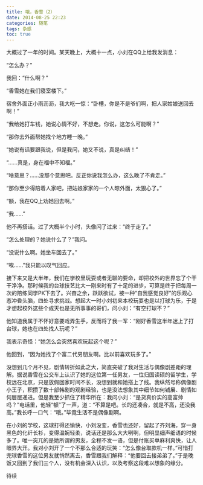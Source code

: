 ```yaml
---
title: 哦，香雪（2）
date: 2014-08-25 22:23
categories: 随笔
tags: 杂感
toc: true
---
```

大概过了一年的时间。某天晚上，大概十一点，小刘在QQ上给我发消息：

“怎么办？”

我回：“什么啊？”

“香雪她在我们寝室楼下。”

宿舍外面正小雨沥沥，我大吃一惊：“卧槽，你是不是爷们啊，把人家姑娘送回去啊！”

“我给她打车钱，她说心情不好，不想走。你说，这怎么可能啊？”

“那你去外面帮她找个地方睡一晚。”

“她说有话要跟我说，但是我问，她又不说，真是纠结！”

“……真是，身在福中不知福。”

“啥意思？……没那个意思吧。反正你说我怎么办，这么晚了不肯走。”

“那你至少得陪着人家吧，把姑娘家家的一个人晾外面，太狠心了。”

“额，我在QQ上劝她回去啊。”

“我……”

他不再搭话。过了大概半个小时，头像闪了过来：“终于走了。”

“怎么处理的？她说什么了？”我问。

“没说什么啊。她坐车回去了。”

“唉……”我只能以叹气回应。

接下来又是大半年，我们在学校里玩耍或者无聊的要命，却把校外的世界忘了个干干净净。那时候我的台球技艺比大一刚来时有了十足的进步，可算是终于把每周一次的陪练同学PK下去了。兴奋之余，跃跃欲试，被一种“自我感觉良好”的乐观心态冲昏头脑，四处寻求挑战。想起大一时小刘初来本校玩耍也是以打球为乐，于是才想起校外这些个成天也是无所事事的哥们，问小刘：“有空打球不？”

他知道我属于不怀好意要戏弄生手，反而将了我一军：“刚好香雪这半年迷上了打台球，她也在四处找人玩呢？”

我表示奇怪：“她怎么会突然喜欢玩起这个呢？”

他回到，“因为她找了个富二代男朋友啊。比以前喜欢玩多了。”

没想到几个月不见，剧情转折如此之大，简直突破了我对生活与偶像剧差距的理解。据说香雪在公交车上认识了她的这位第一任男友，一位归国读硕的留学生，学校远在北京，只是放假回家时间不长，没想到就和她搭上了线。我纵然号称偶像剧小王子，积攒了数十部韩剧的观剧经验，也是没法想象其中细节如何铺展、剧情如何层层递进。但是我至少抓住了精华所在：我问小刘：“是货真价实的高富帅吗？”电话里，他轻“额”了一声，道：“不算是吧。长的还凑合，就是不高，还没我高。”我长呼一口气：“哦。”毕竟生活不是偶像剧啊。

在小刘的学校，这球打得还愉快，小刘没变，香雪也还好，留起了齐刘海，穿一身黑色的化纤长衫，变得温婉轻柔，说话还是那么大大咧咧，但明显细声细语的时候多了。唯一突兀的是她所谓的男友，全程不发一语，但是付账买单麻利爽快，让人眼界大开。我对小刘开了一个不那么合适的玩笑：“怎么像台取款机一样。”可惜打完球香雪的这位男友就悄然离去，香雪跟我们解释：“他要回去接弟弟了。”于是晚饭又回到了我们三个人，没有机会深入认识，以及考察这段难以想象的缘分。

待续

